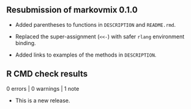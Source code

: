 ## Resubmission of markovmix 0.1.0

* Added parentheses to functions in `DESCRIPTION` and `README.rmd`.

* Replaced the super-assignment (`<<-`) with safer `rlang` environment binding.

* Added links to examples of the methods in `DESCRIPTION`.

## R CMD check results

0 errors | 0 warnings | 1 note

* This is a new release.
